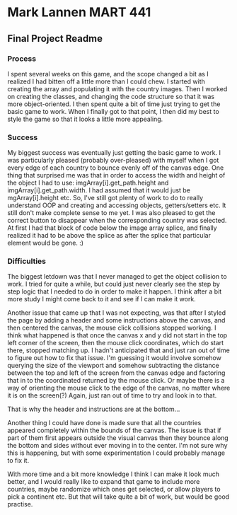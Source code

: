 # Mark Lannen MART 441
## Final Project Readme

### Process
I spent several weeks on this game, and the scope changed a bit as I realized I had bitten off a little more than I could chew.
I started with creating the array and populating it with the country images. Then I worked on creating the classes, and 
changing the code structure so that it was more object-oriented. I then spent quite a bit of time just trying to get
the basic game to work. When I finally got to that point, I then did my best to style the game so that it looks a little
more appealing.

### Success
My biggest success was eventually just getting the basic game to work. I was particularly pleased (probably over-pleased) 
with myself when I got every edge of each country to bounce evenly off of the canvas edge. One thing that surprised me 
was that in order to access the width and height of the object I had to use: imgArray[i].get_path.height and imgArray[i].get_path.width. 
I had assumed that it would just be mgArray[i].height etc. So, I've still got plenty of work to do to really understand 
OOP and creating and accessing objects, getters/setters etc. It still don't make complete sense to me yet. I was also pleased
to get the correct button to disappear when the corresponding country was selected. At first I had that block of code below the
image array splice, and finally realized it had to be above the splice as after the splice that particular element would
be gone. :) 

### Difficulties
The biggest letdown was that I never managed to get the object collision to work. I tried for quite a while, but 
could just never clearly see the step by step logic that I needed to do in order to make it happen. I think after a bit 
more study I might come back to it and see if I can make it work. 

Another issue that came up that I was not expecting, was that after I styled the page by adding a header and some instructions
above the canvas, and then centered the canvas, the mouse click collisions stopped working. I think what happened is that
once the canvas x and y did not start in the top left corner of the screen, then the mouse click coordinates, which do start 
there, stopped matching up. I hadn't anticipated that and just ran out of time to figure out how to fix that issue. I'm 
guessing it would involve somehow querying the size of the viewport and somehow subtracting the distance between the top
and left of the screen from the canvas edge and factoring that in to the coordinated returned by the mouse click. Or maybe
there is a way of orienting the mouse click to the edge of the canvas, no matter where it is on the screen(?) Again, just
ran out of time to try and look in to that.

That is why the header and instructions are at the bottom...

Another thing I could have done is made sure that all the countries appeared completely within the bounds of the canvas. 
The issue is that if part of them first appears outside the visual canvas then they bounce along the bottom and sides 
without ever moving in to the center. I'm not sure why this is happening, but with some experimentation I could probably 
manage to fix it.

With more time and a bit more knowledge I think I can make it look much better, and I would really like to expand that game 
to include more countries, maybe randomize which ones get selected, or allow players to pick a continent etc. But that
will take quite a bit of work, but would be good practise. 




